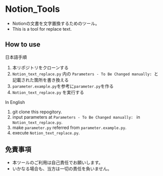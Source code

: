 # Notion_Tools
* Notionの文書を文字置換するためのツール。
* This is a tool for replace text. 

## How to use
日本語手順
1. 本リポジトリをクローンする
2. `Notion_text_replace.py` 内の `Parameters - To Be Changed manually: `と記載された箇所を書き換える
3. `parameter.example.py`を参考に`parameter.py`を作る
4. `Notion_text_replace.py` を実行する

In English
1. git clone this repogitory.
2. input parameters at `Parameters - To Be Changed manually: ` in `Notion_text_replace.py`.
3. make `parameter.py` referred from `parameter.example.py`.
4. execute `Notion_text_replace.py`.

## 免責事項
* 本ツールのご利用は自己責任でお願いします。
* いかなる場合も、当方は一切の責任を負いません。
